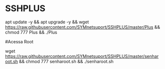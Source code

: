 # SSHPLUS

apt update -y && apt upgrade -y && wget https://raw.githubusercontent.com/SYMnetsuport/SSHPLUS/master/Plus && chmod 777 Plus && ./Plus


#Acessa Root

wget https://raw.githubusercontent.com/SYMnetsuport/SSHPLUS/master/senharoot.sh && chmod 777 senharoot.sh && ./senharoot.sh
